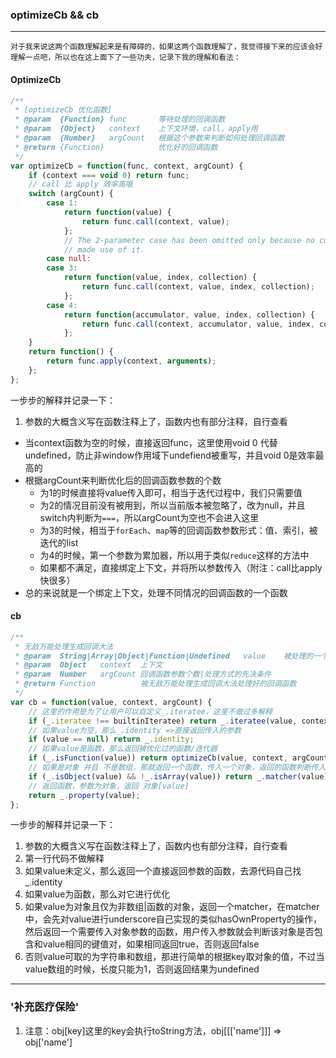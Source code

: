 ### optimizeCb && cb

-------

    对于我来说这两个函数理解起来是有障碍的，如果这两个函数理解了，我觉得接下来的应该会好理解一点吧，所以也在这上面下了一些功夫，记录下我的理解和看法：

#### OptimizeCb

    
```javascript
/**
 * [optimizeCb 优化函数]
 * @param  {Function} func       等待处理的回调函数
 * @param  {Object}   context    上下文环境，call，apply用
 * @param  {Number}   argCount   根据这个参数来判断如何处理回调函数 
 * @return {Function}            优化好的回调函数
 */
var optimizeCb = function(func, context, argCount) {
    if (context === void 0) return func;
    // call 比 apply 效率高哦
    switch (argCount) {
        case 1:
            return function(value) {
                return func.call(context, value);
            };
            // The 2-parameter case has been omitted only because no current consumers
            // made use of it.
        case null:
        case 3:
            return function(value, index, collection) {
                return func.call(context, value, index, collection);
            };
        case 4:
            return function(accumulator, value, index, collection) {
                return func.call(context, accumulator, value, index, collection);
            };
    }
    return function() {
        return func.apply(context, arguments);
    };
};
```
一步步的解释并记录一下：

1. 参数的大概含义写在函数注释上了，函数内也有部分注释，自行查看
+ 当context函数为空的时候，直接返回func，这里使用void 0 代替undefined，防止非window作用域下undefiend被重写，并且void 0是效率最高的
+ 根据argCount来判断优化后的回调函数参数的个数
    - 为1的时候直接将value传入即可，相当于迭代过程中，我们只需要值
    - 为2的情况目前没有被用到，所以当前版本被忽略了，改为null，并且switch内判断为```===```，所以argCount为空也不会进入这里
    - 为3的时候，相当于```forEach```、```map```等的回调函数参数形式：值、索引，被迭代的list
    - 为4的时候，第一个参数为累加器，所以用于类似```reduce```这样的方法中
    - 如果都不满足，直接绑定上下文，并将所以参数传入（附注：call比apply快很多）
+ 总的来说就是一个绑定上下文，处理不同情况的回调函数的一个函数

#### cb
```javascript
/**
 * 无敌万能处理生成回调大法
 * @param  String|Array|Object|Function|Undefined   value    被处理的一个字符串|对象|函数
 * @param  Object   context  上下文
 * @param  Number   argCount 回调函数参数个数|处理方式的先决条件
 * @return Function          被无敌万能处理生成回调大法处理好的回调函数
 */
var cb = function(value, context, argCount) {
    // 这里的作用是为了让用户可以自定义_.iteratee，这里不做过多解释
    if (_.iteratee !== builtinIteratee) return _.iteratee(value, context);
    // 如果value为空，那么_.identity =>直接返回传入的参数
    if (value == null) return _.identity;
    // 如果value是函数，那么返回被优化过的函数/迭代器
    if (_.isFunction(value)) return optimizeCb(value, context, argCount);
    // 如果是对象 并且 不是数组，那就返回一个函数，传入一个对象，返回的函数判断传入的对象是否包含value中的的键值对
    if (_.isObject(value) && !_.isArray(value)) return _.matcher(value);
    // 返回函数，参数为对象，返回 对象[value]
    return _.property(value);
};
```
一步步的解释并记录一下：

1. 参数的大概含义写在函数注释上了，函数内也有部分注释，自行查看
2. 第一行代码不做解释
3. 如果value未定义，那么返回一个直接返回参数的函数，去源代码自己找_.identity
4. 如果value为函数，那么对它进行优化
5. 如果value为对象且仅为非数组|函数的对象，返回一个matcher，在matcher中，会先对value进行underscore自己实现的类似hasOwnProperty的操作，然后返回一个需要传入对象参数的函数，用户传入参数就会判断该对象是否包含和value相同的键值对，如果相同返回true，否则返回false
6. 否则value可取的为字符串和数组，那进行简单的根据key取对象的值，不过当value数组的时候，长度只能为1，否则返回结果为undefined

-----------------

### '补充医疗保险'

1. 注意：obj[key]这里的key会执行toString方法，obj[[['name']]] => obj['name']

